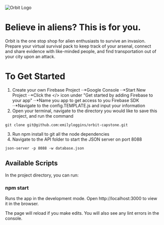 ![Orbit Logo](https://github.com/emilyloggins/orbit-capstone/blob/master/src/img/logo/OrbitLogo1.png?raw=true "Orbit Logo")
# Believe in aliens? This is for you.
Orbit is the one stop shop for alien enthusiasts to survive an invasion. Prepare your virtual survival pack to keep track of your arsenal, connect and share evidence with like-minded people, and find transportation out of your city upon an attack.
# To Get Started
1. Create your own Firebase Project
  ⋅⋅*Google Console
  ⋅⋅*Start New Project
  ⋅⋅*Click the </> icon under "Get started by adding Firebase to your app"
  ⋅⋅*Name you app to get access to you Firebase SDK
  ⋅⋅*Navigate to the config.TEMPLATE.js and input your information
2. Open your terminal, navigate to the directory you would like to save this project, and run the command

```git clone git@github.com:emilyloggins/orbit-capstone.git```

3. Run npm install to git all the node dependencies
4. Navigate to the API folder to start the JSON server on port 8088

  ``json-server -p 8088 -w database.json``

## Available Scripts
In the project directory, you can run:

### npm start
Runs the app in the development mode.
Open http://localhost:3000 to view it in the browser.

The page will reload if you make edits.
You will also see any lint errors in the console.
